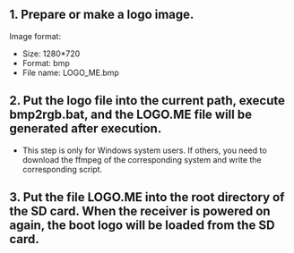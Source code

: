 ## 1. Prepare or make a logo image.
Image format:
* Size: 1280*720
* Format: bmp
* File name: LOGO_ME.bmp
## 2. Put the logo file into the current path, execute bmp2rgb.bat, and the LOGO.ME file will be generated after execution.  
* This step is only for Windows system users. If others, you need to download the ffmpeg of the corresponding system and write the corresponding script.
## 3. Put the file LOGO.ME into the root directory of the SD card. When the receiver is powered on again, the boot logo will be loaded from the SD card.
